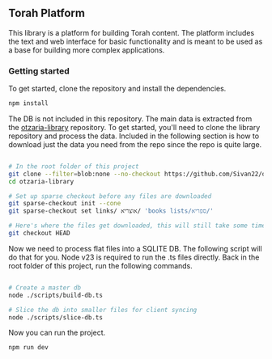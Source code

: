 ## Torah Platform

This library is a platform for building Torah content. The platform includes the text and web interface for basic functionality and is meant to be used as a base for building more complex applications.

### Getting started

To get started, clone the repository and install the dependencies.

```bash
npm install
```

The DB is not included in this repository. The main data is extracted from the [otzaria-library](https://github.com/Sivan22/otzaria-library) repository. To get started, you'll need to clone the library repository and process the data. Included in the following section is how to download just the data you need from the repo since the repo is quite large.

```bash

# In the root folder of this project
git clone --filter=blob:none --no-checkout https://github.com/Sivan22/otzaria-library.git
cd otzaria-library

# Set up sparse checkout before any files are downloaded
git sparse-checkout init --cone
git sparse-checkout set links/ אוצריא/ 'books lists/ספריא/'

# Here's where the files get downloaded, this will still take some time to run
git checkout HEAD

```

Now we need to process flat files into a SQLITE DB. The following script will do that for you. Node v23 is required to run the .ts files directly. Back in the root folder of this project, run the following commands.

```bash

# Create a master db
node ./scripts/build-db.ts

# Slice the db into smaller files for client syncing
node ./scripts/slice-db.ts

```

Now you can run the project.

```bash
npm run dev
```
